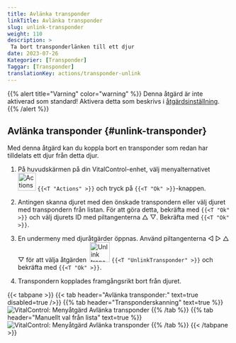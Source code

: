```yaml
---
title: Avlänka transponder
linkTitle: Avlänka transponder
slug: unlink-transponder
weight: 110
description: >
 Ta bort transponderlänken till ett djur
date: 2023-07-26
Kategorier: [Transponder]
Taggar: [Transponder]
translationKey: actions/transponder-unlink
---
```

{{% alert title="Varning" color="warning" %}}
Denna åtgärd är inte aktiverad som standard! Aktivera detta som beskrivs i [åtgärdsinställning](../setting/).
{{% /alert %}}

## Avlänka transponder {#unlink-transponder}

Med denna åtgärd kan du koppla bort en transponder som redan har tilldelats ett djur från detta djur.

1. På huvudskärmen på din VitalControl-enhet, välj menyalternativet &nbsp;<img src="/icons/actions.svg" width="40" align="bottom" alt="Actions" /> `{{<T "Actions" >}}` och tryck på `{{<T "Ok" >}}`-knappen.

2. Antingen skanna djuret med den önskade transpondern eller välj djuret med transpondern från listan. För att göra detta, bekräfta med `{{<T "Ok" >}}` och välj djurets ID med piltangenterna △ ▽. Bekräfta med `{{<T "Ok" >}}`.

3. En undermeny med djuråtgärder öppnas. Använd piltangenterna ◁ ▷ △ ▽ för att välja åtgärden &nbsp;<img src="/icons/actions/unlink-transponder.svg" width="45" align="bottom" alt="Unlink transponder" /> `{{<T "UnlinkTransponder" >}}` och bekräfta med `{{<T "Ok" >}}`.

4. Transpondern kopplades framgångsrikt bort från djuret.

{{< tabpane >}}
{{< tab header="Avlänka transponder:" text=true disabled=true />}}
{{% tab header="Transponderskanning" text=true %}}
![VitalControl: Menyåtgärd Avlänka transponder](../images/unlinktransponder-scan.png "Avlänka transponder")
{{% /tab %}}
{{% tab header="Manuellt val från lista" text=true %}}
![VitalControl: Menyåtgärd Avlänka transponder](../images/unlinktransponder.png "Avlänka transponder")
{{% /tab %}}
{{< /tabpane >}}
